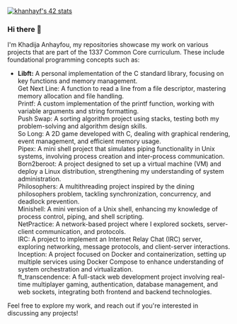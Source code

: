 [![khanhayf's 42 stats](https://badge.mediaplus.ma/kettlebells/khanhayf)](https://github.com/kanhay)
### Hi there 👋
I'm Khadija Anhayfou, my repositories showcase my work on various projects that are part of the 1337 Common Core curriculum. These include foundational programming concepts such as:

- **Libft:** A personal implementation of the C standard library, focusing on key functions and memory management.    
Get Next Line: A function to read a line from a file descriptor, mastering memory allocation and file handling.  
Printf: A custom implementation of the printf function, working with variable arguments and string formatting.  
Push Swap: A sorting algorithm project using stacks, testing both my problem-solving and algorithm design skills.  
So Long: A 2D game developed with C, dealing with graphical rendering, event management, and efficient memory usage.  
Pipex: A mini shell project that simulates piping functionality in Unix systems, involving process creation and inter-process communication.  
Born2beroot: A project designed to set up a virtual machine (VM) and deploy a Linux distribution, strengthening my understanding of system administration.  
Philosophers: A multithreading project inspired by the dining philosophers problem, tackling synchronization, concurrency, and deadlock prevention.  
Minishell: A mini version of a Unix shell, enhancing my knowledge of process control, piping, and shell scripting.  
NetPractice: A network-based project where I explored sockets, server-client communication, and protocols.  
IRC: A project to implement an Internet Relay Chat (IRC) server, exploring networking, message protocols, and client-server interactions.  
Inception: A project focused on Docker and containerization, setting up multiple services using Docker Compose to enhance understanding of system orchestration and virtualization.  
ft_transcendence: A full-stack web development project involving real-time multiplayer gaming, authentication, database management, and web sockets, integrating both frontend and backend technologies.  

Feel free to explore my work, and reach out if you're interested in discussing any projects!
<!--
**kanhay/kanhay** is a ✨ _special_ ✨ repository because its `README.md` (this file) appears on your GitHub profile.

Here are some ideas to get you started:

- 🔭 I’m currently working on ...
- 🌱 I’m currently learning ...
- 👯 I’m looking to collaborate on ...
- 🤔 I’m looking for help with ...
- 💬 Ask me about ...
- 📫 How to reach me: ...
- 😄 Pronouns: ...
- ⚡ Fun fact: ...
-->
